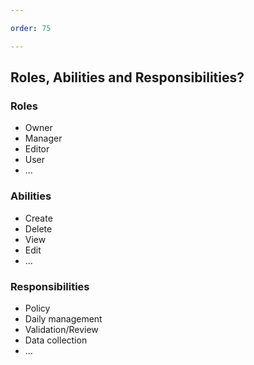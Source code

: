 ```yaml
---

order: 75

---
```


## Roles, Abilities and Responsibilities?

<div>
    <div class="small three-col left fragment">
        <h3>Roles</h3>
        <ul>
            <li>Owner</li>
            <li>Manager</li>
            <li>Editor</li>
            <li>User</li>
            <li>...</li>
        </ul>
    </div>
    <div class="small three-col middle fragment">
        <h3>Abilities</h3>
        <ul>
            <li>Create</li>
            <li>Delete</li>
            <li>View</li>
            <li>Edit</li>
            <li>...</li>
        </ul>
    </div>
    <div class="small three-col right fragment">
        <h3>Responsibilities</h3>
        <ul>
            <li>Policy</li>
            <li>Daily management</li>
            <li>Validation/Review</li>
            <li>Data collection</li>
            <li>...</li>
        </ul>
    </div>
</div>




